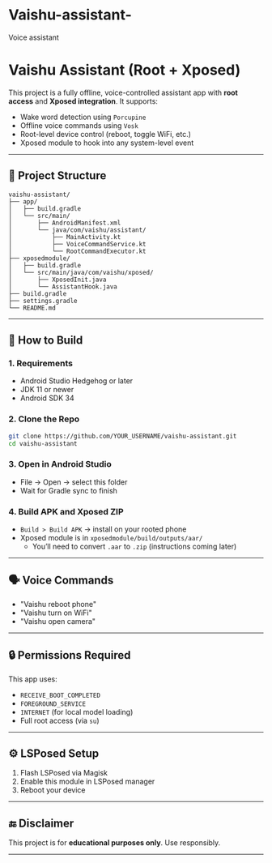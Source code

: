 # Vaishu-assistant-
Voice assistant 
# Vaishu Assistant (Root + Xposed)

This project is a fully offline, voice-controlled assistant app with **root access** and **Xposed integration**. It supports:

- Wake word detection using `Porcupine`
- Offline voice commands using `Vosk`
- Root-level device control (reboot, toggle WiFi, etc.)
- Xposed module to hook into any system-level event

---

## 📁 Project Structure

```
vaishu-assistant/
├── app/
│   ├── build.gradle
│   └── src/main/
│       ├── AndroidManifest.xml
│       └── java/com/vaishu/assistant/
│           ├── MainActivity.kt
│           ├── VoiceCommandService.kt
│           └── RootCommandExecutor.kt
├── xposedmodule/
│   ├── build.gradle
│   └── src/main/java/com/vaishu/xposed/
│       ├── XposedInit.java
│       └── AssistantHook.java
├── build.gradle
├── settings.gradle
└── README.md
```

---

## 🚀 How to Build

### 1. Requirements
- Android Studio Hedgehog or later
- JDK 11 or newer
- Android SDK 34

### 2. Clone the Repo
```bash
git clone https://github.com/YOUR_USERNAME/vaishu-assistant.git
cd vaishu-assistant
```

### 3. Open in Android Studio
- File → Open → select this folder
- Wait for Gradle sync to finish

### 4. Build APK and Xposed ZIP
- `Build > Build APK` → install on your rooted phone
- Xposed module is in `xposedmodule/build/outputs/aar/`
  - You’ll need to convert `.aar` to `.zip` (instructions coming later)

---

## 🗣️ Voice Commands
- "Vaishu reboot phone"
- "Vaishu turn on WiFi"
- "Vaishu open camera"

---

## 🔒 Permissions Required
This app uses:
- `RECEIVE_BOOT_COMPLETED`
- `FOREGROUND_SERVICE`
- `INTERNET` (for local model loading)
- Full root access (via `su`)

---

## ⚙️ LSPosed Setup
1. Flash LSPosed via Magisk
2. Enable this module in LSPosed manager
3. Reboot your device

---

## 🔚 Disclaimer
This project is for **educational purposes only**. Use responsibly.

---
